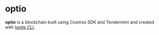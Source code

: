 # optio
**optio** is a blockchain built using Cosmos SDK and Tendermint and created with [Ignite CLI](https://ignite.com/cli).
